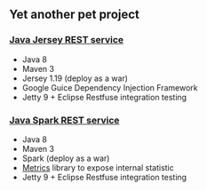 ## Yet another pet project

### [Java Jersey REST service](https://github.com/vadyalex/petproject/tree/java/jersey)

 - Java 8
 - Maven 3
 - Jersey 1.19 (deploy as a war)
 - Google Guice Dependency Injection Framework
 - Jetty 9 + Eclipse Restfuse integration testing

### [Java Spark REST service](https://github.com/vadyalex/petproject/tree/java/spark)
 - Java 8
 - Maven 3
 - Spark (deploy as a war)
 - [Metrics](https://github.com/dropwizard/metrics) library to expose internal statistic
 - Jetty 9 + Eclipse Restfuse integration testing

